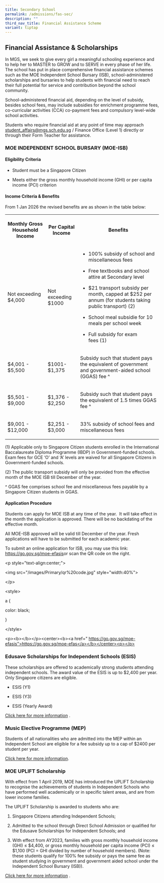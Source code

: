 ```yaml
---
title: Secondary School
permalink: /admissions/fas-sec/
description: ""
third_nav_title: Financial Assistance Scheme
variant: tiptap
---
```

<h2>Financial Assistance &amp; Scholarships</h2>
<p>In MGS, we seek to give every girl a meaningful schooling experience and
to help her to MASTER to GROW and to SERVE in every phase of her life.
The school has put in place comprehensive financial assistance schemes
such as the MOE Independent School Bursary (ISB), school-administered scholarships
and bursaries to help students with financial need to reach their full
potential for service and contribution beyond the school community.</p>
<p>School-administered financial aid, depending on the level of subsidy,
besides school fees, may include subsidies for enrichment programme fees,
co-curricular activities (CCA) co-payment fees and compulsory level-wide
school activities.</p>
<p>Students who require financial aid at any point of time may approach&nbsp;
<a href="mailto:student_affairs@mgs.sch.edu.sg" rel="noopener noreferrer nofollow" target="_blank">student_affairs@mgs.sch.edu.sg</a>&nbsp;/ Finance Office (Level 1) directly
or through their Form Teacher for assistance.</p>
<h3>MOE INDEPENDENT SCHOOL BURSARY (MOE-ISB)</h3>
<h4>Eligibility Criteria</h4>
<ul data-tight="true" class="tight">
<li>
<p>Student must be a Singapore Citizen</p>
</li>
<li>
<p>Meets either the gross monthly household income (GHI) or per capita income
(PCI) criterion</p>
</li>
</ul>
<h4>Income Criteria &amp; Benefits</h4>
<p>From 1 Jan 2026 the revised benefits are as shown in the table below:</p>
<table style="minWidth: 75px">
<colgroup>
<col>
<col>
<col>
</colgroup>
<tbody>
<tr>
<th rowspan="1" colspan="1">
<p>Monthly Gross Household Income</p>
</th>
<th rowspan="1" colspan="1">
<p>Per Capital Income</p>
</th>
<th rowspan="1" colspan="1">
<p>Benefits</p>
</th>
</tr>
<tr>
<td rowspan="1" colspan="1">
<p>Not exceeding
<br>$4,000</p>
</td>
<td rowspan="1" colspan="1">
<p>Not exceeding
<br>$1000</p>
</td>
<td rowspan="1" colspan="1">
<ul data-tight="true" class="tight">
<li>
<p>100% subsidy of school and miscellaneous fees</p>
</li>
<li>
<p>Free textbooks and school attire at Secondary level</p>
</li>
<li>
<p>$21 transport subsidy per month, capped at $252 per annum (for students
taking public transport)&nbsp;(2)</p>
</li>
<li>
<p>School meal subsidie for 10 meals per school week</p>
</li>
<li>
<p>Full subsidy for exam fees&nbsp;(1)</p>
</li>
</ul>
</td>
</tr>
<tr>
<td rowspan="1" colspan="1">
<p>$4,001 - $5,500</p>
</td>
<td rowspan="1" colspan="1">
<p>$1001- $1,375</p>
</td>
<td rowspan="1" colspan="1">
<p>Subsidy such that student pays the equivalent of government and government-aided
school (GGAS) fee ^</p>
</td>
</tr>
<tr>
<td rowspan="1" colspan="1">
<p>$5,501 - $9,000</p>
</td>
<td rowspan="1" colspan="1">
<p>$1,376 - $2,250</p>
</td>
<td rowspan="1" colspan="1">
<p>Subsidy such that student pays the equivalent of 1.5 times GGAS fee ^</p>
</td>
</tr>
<tr>
<td rowspan="1" colspan="1">
<p>$9,001 - $12,000</p>
</td>
<td rowspan="1" colspan="1">
<p>$2,251 - $3,000</p>
</td>
<td rowspan="1" colspan="1">
<p>33% subsidy of school fees and miscellaneous fees</p>
</td>
</tr>
</tbody>
</table>
<p>(1) Applicable only to Singapore Citizen students enrolled in the International
Baccalaureate Diploma Programme (IBDP) in Government-funded schools. Exam
fees for GCE ‘O’ and ‘A’ levels are waived for all Singapore Citizens in
Government-funded schools.</p>
<p>(2) The public transport subsidy will only be provided from the effective
month of the MOE ISB till December of the year.</p>
<p>^ GGAS fee comprises school fee and miscellaneous fees payable by a Singapore
Citizen students in GGAS.</p>
<h4>Application Procedure</h4>
<p>Students can apply for MOE ISB at any time of the year.&nbsp; It will
take effect in the month the application is approved. There will be no
backdating of the effective month.</p>
<p>All MOE-ISB approved will be valid till December of the year. Fresh applications
will have to be submitted for each academic year.</p>
<p>To submit an online application for ISB, you may use this link:&nbsp;
<a href="https://go.gov.sg/moe-efasis" rel="noopener noreferrer nofollow" target="_blank">https://go.gov.sg/moe-efasis</a>or scan the QR code on the right.</p>
<p>&lt;p style="text-align:center;"&gt;</p>
<p>&lt;img src="/images/Primary/qr%20code.jpg" style="width:40%"&gt;</p>
<p>&lt;/p&gt;</p>
<p>&lt;style&gt;</p>
<p>a {</p>
<p>color: black;</p>
<p>}</p>
<p>&lt;/style&gt;</p>
<p>&lt;p&gt;&lt;b&gt;&lt;/b&gt;&lt;/p&gt;&lt;center&gt;&lt;b&gt;&lt;a href="
<a href="https://go.gov.sg/moe-efas&quot;>https://go.gov.sg/moe-efas</a></b></center><p></p>" rel="noopener noreferrer nofollow" target="_blank">https://go.gov.sg/moe-efasis"&gt;https://go.gov.sg/moe-efas&lt;/a&gt;&lt;/b&gt;&lt;/center&gt;&lt;p&gt;&lt;/p&gt;</a>
</p>
<p></p>
<h3>Edusave Scholarships for Independent Schools (ESIS)</h3>
<p>These scholarships are offered to academically strong students attending
independent schools. The award value of the ESIS is up to $2,400 per year.
Only Singapore citizens are eligible.</p>
<ul data-tight="true" class="tight">
<li>
<p>ESIS (Y1)</p>
</li>
<li>
<p>ESIS (Y3)</p>
</li>
<li>
<p>ESIS (Yearly Award)</p>
</li>
</ul>
<p><a href="https://www.moe.gov.sg/financial-matters/awards-scholarships/edusave-scholarships-independent" rel="noopener noreferrer nofollow" target="_blank">Click here for more information</a>&nbsp;.</p>
<h3>Music Elective Programme (MEP)</h3>
<p>Students of all nationalities who are admitted into the MEP within an
Independent School are eligible for a fee subsidy up to a cap of $2400
per student per year.</p>
<p><a href="https://www.moe.gov.sg/education-in-sg/our-programmes/mep-sec/where-to-take-it#:~:text=MEP%20students%20do%20not%20need,of%20%242%2C400%20per%20student%20yearly." rel="noopener noreferrer nofollow" target="_blank">Click&nbsp;here&nbsp;for more information</a>.</p>
<h3>MOE UPLIFT Scholarship</h3>
<p>With effect from 1 April 2019, MOE has introduced the UPLIFT Scholarship
to recognise the achievements of students in Independent Schools who have
performed well academically or in specific talent areas, and are from lower
income families.</p>
<p>The UPLIFT Scholarship is awarded to students who are:</p>
<ol data-tight="true" class="tight">
<li>
<p>Singapore Citizens attending Independent Schools;</p>
</li>
<li>
<p>Admitted to the school through Direct School Admission or qualified for
the Edusave Scholarships for Independent Schools; and</p>
</li>
<li>
<p>With effect from AY2023, families with gross monthly household income
(GHI) ≤ $4,400, or gross monthly household per capita income (PCI) ≤ $1,100
(PCI = GHI divided by number of household members). (Note: these students
qualify for 100% fee subsidy or pays the same fee as student studying in
government and government aided school under the Independent School Bursary
(ISB)).</p>
</li>
</ol>
<p></p>
<p><a href="https://www.moe.gov.sg/financial-matters/awards-scholarships/uplift-scholarships" rel="noopener noreferrer nofollow" target="_blank">Click here for more information</a>&nbsp;.</p>